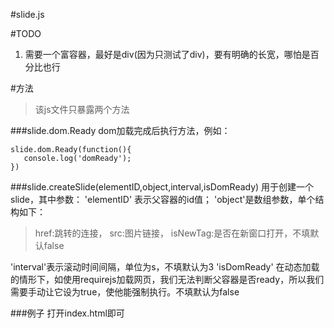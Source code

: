 #slide.js

#TODO
1. 需要一个富容器，最好是div(因为只测试了div)，要有明确的长宽，哪怕是百分比也行

#方法
>该js文件只暴露两个方法

###slide.dom.Ready
dom加载完成后执行方法，例如：
```
slide.dom.Ready(function(){
   console.log('domReady');
})
```

###slide.createSlide(elementID,object,interval,isDomReady)
用于创建一个slide，其中参数：
'elementID' 表示父容器的id值；
'object'是数组参数，单个结构如下：
>href:跳转的连接，
src:图片链接，
isNewTag:是否在新窗口打开，不填默认false

'interval'表示滚动时间间隔，单位为s，不填默认为3
'isDomReady' 在动态加载的情形下，如使用requirejs加载网页，我们无法判断父容器是否ready，所以我们需要手动让它设为true，使他能强制执行。不填默认为false

###例子
打开index.html即可

